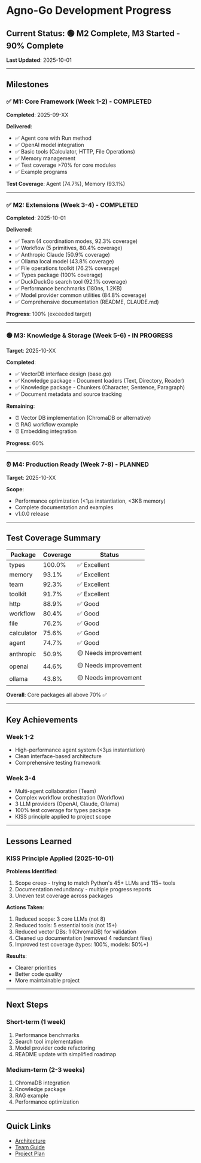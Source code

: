 # Agno-Go Development Progress

## Current Status: 🟢 M2 Complete, M3 Started - 90% Complete

**Last Updated**: 2025-10-01

---

## Milestones

### ✅ M1: Core Framework (Week 1-2) - COMPLETED
**Completed**: 2025-09-XX

**Delivered**:
- ✅ Agent core with Run method
- ✅ OpenAI model integration
- ✅ Basic tools (Calculator, HTTP, File Operations)
- ✅ Memory management
- ✅ Test coverage >70% for core modules
- ✅ Example programs

**Test Coverage**: Agent (74.7%), Memory (93.1%)

---

### ✅ M2: Extensions (Week 3-4) - COMPLETED
**Completed**: 2025-10-01

**Delivered**:
- ✅ Team (4 coordination modes, 92.3% coverage)
- ✅ Workflow (5 primitives, 80.4% coverage)
- ✅ Anthropic Claude (50.9% coverage)
- ✅ Ollama local model (43.8% coverage)
- ✅ File operations toolkit (76.2% coverage)
- ✅ Types package (100% coverage)
- ✅ DuckDuckGo search tool (92.1% coverage)
- ✅ Performance benchmarks (180ns, 1.2KB)
- ✅ Model provider common utilities (84.8% coverage)
- ✅ Comprehensive documentation (README, CLAUDE.md)

**Progress**: 100% (exceeded target)

---

### 🟢 M3: Knowledge & Storage (Week 5-6) - IN PROGRESS
**Target**: 2025-10-XX

**Completed**:
- ✅ VectorDB interface design (base.go)
- ✅ Knowledge package - Document loaders (Text, Directory, Reader)
- ✅ Knowledge package - Chunkers (Character, Sentence, Paragraph)
- ✅ Document metadata and source tracking

**Remaining**:
- ⏰ Vector DB implementation (ChromaDB or alternative)
- ⏰ RAG workflow example
- ⏰ Embedding integration

**Progress**: 60%

---

### ⏰ M4: Production Ready (Week 7-8) - PLANNED
**Target**: 2025-10-XX

**Scope**:
- Performance optimization (<1μs instantiation, <3KB memory)
- Complete documentation and examples
- v1.0.0 release

---

## Test Coverage Summary

| Package | Coverage | Status |
|---------|----------|--------|
| types | 100.0% | ✅ Excellent |
| memory | 93.1% | ✅ Excellent |
| team | 92.3% | ✅ Excellent |
| toolkit | 91.7% | ✅ Excellent |
| http | 88.9% | ✅ Good |
| workflow | 80.4% | ✅ Good |
| file | 76.2% | ✅ Good |
| calculator | 75.6% | ✅ Good |
| agent | 74.7% | ✅ Good |
| anthropic | 50.9% | 🟡 Needs improvement |
| openai | 44.6% | 🟡 Needs improvement |
| ollama | 43.8% | 🟡 Needs improvement |

**Overall**: Core packages all above 70% ✅

---

## Key Achievements

### Week 1-2
- High-performance agent system (<3μs instantiation)
- Clean interface-based architecture
- Comprehensive testing framework

### Week 3-4
- Multi-agent collaboration (Team)
- Complex workflow orchestration (Workflow)
- 3 LLM providers (OpenAI, Claude, Ollama)
- 100% test coverage for types package
- KISS principle applied to project scope

---

## Lessons Learned

### KISS Principle Applied (2025-10-01)

**Problems Identified**:
1. Scope creep - trying to match Python's 45+ LLMs and 115+ tools
2. Documentation redundancy - multiple progress reports
3. Uneven test coverage across packages

**Actions Taken**:
1. Reduced scope: 3 core LLMs (not 8)
2. Reduced tools: 5 essential tools (not 15+)
3. Reduced vector DBs: 1 (ChromaDB) for validation
4. Cleaned up documentation (removed 4 redundant files)
5. Improved test coverage (types: 100%, models: 50%+)

**Results**:
- Clearer priorities
- Better code quality
- More maintainable project

---

## Next Steps

### Short-term (1 week)
1. Performance benchmarks
2. Search tool implementation
3. Model provider code refactoring
4. README update with simplified roadmap

### Medium-term (2-3 weeks)
1. ChromaDB integration
2. Knowledge package
3. RAG example
4. Performance optimization

---

## Quick Links
- [Architecture](ARCHITECTURE.md)
- [Team Guide](TEAM_GUIDE.md)
- [Project Plan](PROJECT_PLAN.md)

